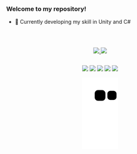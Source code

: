 ### Welcome to my repository!

- 🌱 Currently developing my skill in Unity and C#

&nbsp;

##

<div align="center">
  <a href="https://github.com/Aplutypus">
  <img height="170em" src="https://github-readme-stats.vercel.app/api?username=Aplutypus&show_icons=true&theme=radical"/>
  <img height="170em" src="https://github-readme-stats.vercel.app/api/top-langs/?username=Aplutypus&layout=compact"/> 
</div>

##

<div align="center">
  <a href="Badge-Csharp" target="_blank"><img src="https://img.shields.io/badge/C%23-239120?style=for-the-badge&logo=c-sharp&logoColor=white"_blank"></a>
  <a href="Badge-Unity" target="_blank"><img src="https://img.shields.io/badge/Unity-100000?style=for-the-badge&logo=unity&logoColor=white" target="_blank"></a>
  <a href="Badge-Blender" target="_blank"><img src="https://img.shields.io/badge/blender-%23F5792A.svg?style=for-the-badge&logo=blender&logoColor=white" target="_blank"></a>
  <a href="mailto:laurameirar@gmail.com"><img src="https://img.shields.io/badge/-Gmail-%23333?style=for-the-badge&logo=gmail&logoColor=red" target="_blank"></a>
  <a href="https://www.linkedin.com/in/loudastudio/" target="_blank"><img src="https://img.shields.io/badge/-LinkedIn-%230077B5?style=for-the-badge&logo=linkedin&logoColor=white" target="_blank"></a>

  ![Snake animation](https://github.com/aplutypus/aplutypus/blob/output/github-contribution-grid-snake.svg)
  
</div> 
